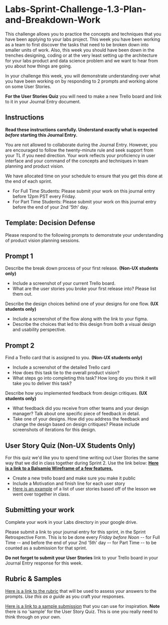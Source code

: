 # Labs-Sprint-Challenge-1.3-Plan-and-Breakdown-Work

This challenge allows you to practice the concepts and techniques that you have been applying to your labs project. This week you have been working as a team to first discover the tasks that need to be broken down into smaller units of work. Also, this week you should have been down in the trenches designing, coding or at the very least setting up the architecture for your labs product and data science problem and we want to hear from you about how things are going.

In your challenge this week, you will demonstrate understanding over what you have been working on by responding to 2 prompts and working alone on some User Stories.

**For the User Stories Quiz** you will need to make a new Trello board and link to it in your Journal Entry document.

## Instructions

**Read these instructions carefully. Understand exactly what is expected _before_ starting this Journal Entry.**

You are not allowed to collaborate during the Journal Entry. However, you are encouraged to follow the twenty-minute rule and seek support from your TL if you need direction. Your work reflects your proficiency in user interface and your command of the concepts and techniques in team planning and product vision.

We have allocated time on your schedule to ensure that you get this done at the end of each sprint.

- For Full Time Students: Please submit your work on this journal entry before 12pm PST every Friday.
- For Part Time Students: Please submit your work on this journal entry before the end of your 2nd '5th' day.

## Template: Decision Defense

Please respond to the following prompts to demonstrate your understanding of product vision planning sessions.

## Prompt 1

Describe the break down process of your first release. **(Non-UX students only)**

- Include a screenshot of your current Trello board.
- What are the user stories you broke your first release into? Please list them out.

Describe the design choices behind one of your designs for one flow. **(UX students only)**

- Include a screenshot of the flow along with the link to your figma.
- Describe the choices that led to this design from both a visual design and usability perspective.

## Prompt 2

Find a Trello card that is assigned to you. **(Non-UX students only)**

- Include a screenshot of the detailed Trello card
- How does this task tie to the overall product vision?
- What steps go into completing this task? How long do you think it will take you to deliver this task?

Describe how you implemented feedback from design critiques. **(UX students only)**
- What feedback did you receive from other teams and your design manager? Talk about one specific piece of feedback in detail.
- Take one of your designs. How did you address the feedback and change the design based on design critiques? Please include screenshots of iterations for this design. 

## User Story Quiz (Non-UX Students Only)

For this quiz we'd like you to spend time writing out User Stories the same way that we did in class together during Sprint 2.
Use the link below:
**[Here is a link to a Balsamiq Wireframe of a few features.](https://balsamiq.cloud/stbn0wl/pi0rkk3/r2278)**

- Create a new trello board and make sure you make it public
- Include a Motivation and finish line for each user story
- [Here is an example](https://trello.com/b/iMVgaVA3/user-story-quiz-sample) of a list of user stories based off of the lesson we went over together in class. 


## Submitting your work
Complete your work in your Labs directory in your google drive. 

Please submit a link to your journal entry for this sprint, in the Sprint Retrospective Form. This is to be done every _Friday before Noon_ -- for Full Time -- and before the end of your 2nd '5th' day -- for Part Time -- to be counted as a submission for that sprint.

**Do not forget to submit your User Stories** link to your Trello board in your Journal Entry response for this week.

## Rubric & Samples

[Here is a link to the rubric](https://www.notion.so/lambdaschool/a0252ba27b1d4466882a869fbb9d755d?v=b6f223dd5a9d40f98ea8be53aebd8c16) that will be used to assess your answers to the prompts. _Use this as a guide_ as you craft your responses.

[Here is a link to a sample submission](https://www.notion.so/lambdaschool/1-3-Breakdown-Entry-c6da8da59cec4a819c554222cf00549e) that you can use for inspiration.
**Note** there is no 'sample' for the User Story Quiz. This is one you really need to think through on your own.
